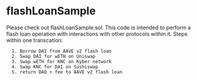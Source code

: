 # flashLoanSample

Please check out flashLoanSample.sol. This code is intended to perform a flash loan operation with interactions with other protocols within it. Steps within one transcation:  
  
      1. Borrow DAI from AAVE v2 flash loan  
      2. Swap DAI for wETH on Uniswap  
      3. Swap wETH for KNC on Kyber network  
      4. Swap KNC for DAI on Sushiswap  
      5. return DAO + fee to AAVE v2 flash loan
     
